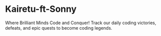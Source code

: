 # Kairetu-ft-Sonny
 Where Brilliant Minds Code and Conquer! Track our daily coding victories, defeats, and epic quests to become coding legends.
